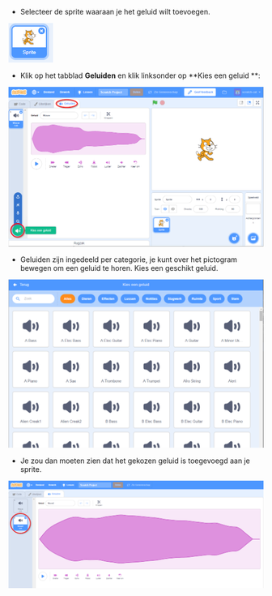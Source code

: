 + Selecteer de sprite waaraan je het geluid wilt toevoegen.

![sprite](images/sprite-select.png)

+ Klik op het tabblad **Geluiden** en klik linksonder op **Kies een geluid **:

![sounds and choose a sound highlight](images/import-sound.png)

+ Geluiden zijn ingedeeld per categorie, je kunt over het pictogram bewegen om een ​​geluid te horen. Kies een geschikt geluid.

![menu of sound](images/choose-sound.png)

+ Je zou dan moeten zien dat het gekozen geluid is toegevoegd aan je sprite.

![new sound shown against the sprite](images/sound-imported.png)